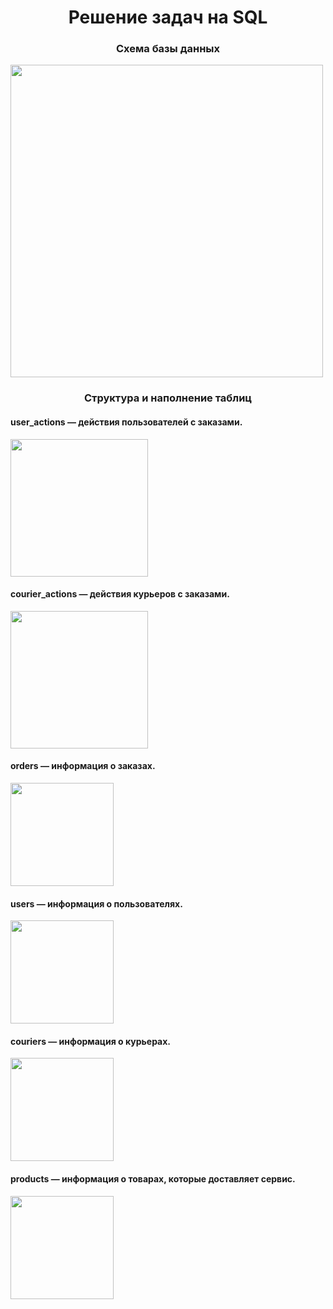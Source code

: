 <h1 align="center">Решение задач на SQL</h1>

<h3 align="center">Схема базы данных</h3>

<img src="https://raw.githubusercontent.com/thepokerr/pictures/main/1.jpg" height="500"/>

<h3 align="center">Структура и наполнение таблиц</h3>

<h4 >user_actions — действия пользователей с заказами. </h4>
<img src="https://github.com/thepokerr/pictures/blob/main/юзеракт.png" height="220"/>

<h4 >courier_actions — действия курьеров с заказами.</h4>
<img src="https://github.com/thepokerr/pictures/blob/main/са.png" height="220"/>

<h4 >orders — информация о заказах.</h4>
<img src="https://github.com/thepokerr/pictures/blob/main/ордерс.png" height="165"/>

<h4 >users — информация о пользователях.</h4>
<img src="https://github.com/thepokerr/pictures/blob/main/юзерс.png" height="165"/>

<h4 >couriers — информация о курьерах.</h4>
<img src="https://github.com/thepokerr/pictures/blob/main/коурс.png" height="165"/>

<h4 >products — информация о товарах, которые доставляет сервис.</h4>
<img src="https://github.com/thepokerr/pictures/blob/main/прод.png" height="165"/>

  


